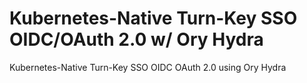 # Kubernetes-Native Turn-Key SSO OIDC/OAuth 2.0 w/ Ory Hydra 
Kubernetes-Native Turn-Key SSO OIDC OAuth 2.0 using Ory Hydra  
